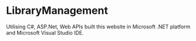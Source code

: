 # LibraryManagement
Utilising C#, ASP.Net, Web APIs built this website in Microsoft .NET platform and Microsoft Visual Studio IDE.
